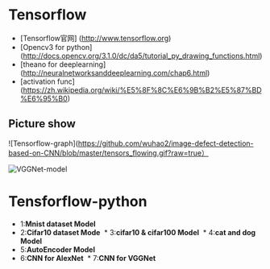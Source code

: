 # Tensorflow
* [Tensorflow官网] (http://www.tensorflow.org)
* [Opencv3 for python] (http://docs.opencv.org/3.1.0/dc/da5/tutorial_py_drawing_functions.html)
* [theano for deeplearning] (http://neuralnetworksanddeeplearning.com/chap6.html)
* [activation func] (https://zh.wikipedia.org/wiki/%E5%8F%8C%E6%9B%B2%E5%87%BD%E6%95%B0)

## Picture show
![Tensorflow-graph](https://github.com/wuhao2/image-defect-detection-based-on-CNN/blob/master/tensors_flowing.gif?raw=true）

![VGGNet-model](https://github.com/wuhao2/image-defect-detection-based-on-CNN/blob/master/CNN_VGGNet/images/007.png?raw=true)
# Tensforflow-python

  * 1:**Mnist dataset Model**
  * 2:**Cifar10 dataset Mode**
  * 3:**cifar10 & cifar100 Model**
  * 4:**cat and dog Model** 
  * 5:**AutoEncoder Model**
  * 6:**CNN for AlexNet**
  * 7:**CNN for VGGNet** 
  
  

